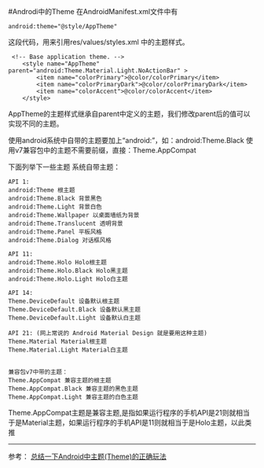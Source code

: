 #Androdi中的Theme
在AndroidManifest.xml文件中有
````
android:theme="@style/AppTheme"
````
这段代码，用来引用res/values/styles.xml 中的主题样式。
````
 <!-- Base application theme. -->
    <style name="AppTheme" parent="android:Theme.Material.Light.NoActionBar" >
        <item name="colorPrimary">@color/colorPrimary</item>
        <item name="colorPrimaryDark">@color/colorPrimaryDark</item>
        <item name="colorAccent">@color/colorAccent</item>
    </style>
````
AppTheme的主题样式继承自parent中定义的主题，我们修改parent后的值可以实现不同的主题。

使用android系统中自带的主题要加上“android:”，如：android:Theme.Black
使用v7兼容包中的主题不需要前缀，直接：Theme.AppCompat

下面列举下一些主题
系统自带主题：
````
API 1:
android:Theme 根主题
android:Theme.Black 背景黑色
android:Theme.Light 背景白色
android:Theme.Wallpaper 以桌面墙纸为背景
android:Theme.Translucent 透明背景
android:Theme.Panel 平板风格
android:Theme.Dialog 对话框风格

API 11:
android:Theme.Holo Holo根主题
android:Theme.Holo.Black Holo黑主题
android:Theme.Holo.Light Holo白主题

API 14:
Theme.DeviceDefault 设备默认根主题
Theme.DeviceDefault.Black 设备默认黑主题
Theme.DeviceDefault.Light 设备默认白主题

API 21: (网上常说的 Android Material Design 就是要用这种主题)
Theme.Material Material根主题
Theme.Material.Light Material白主题


兼容包v7中带的主题：
Theme.AppCompat 兼容主题的根主题
Theme.AppCompat.Black 兼容主题的黑色主题
Theme.AppCompat.Light 兼容主题的白色主题
````

Theme.AppCompat主题是兼容主题,是指如果运行程序的手机API是21则就相当于是Material主题，如果运行程序的手机API是11则就相当于是Holo主题，以此类推

---
参考：
[总结一下Android中主题(Theme)的正确玩法](http://www.cnblogs.com/zhouyou96/p/5323138.html)